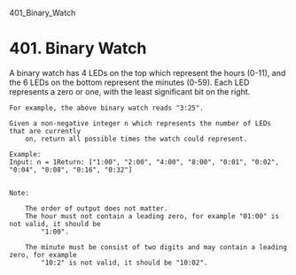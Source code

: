 401_Binary_Watch
# 401. Binary Watch

A binary watch has 4 LEDs on the top which represent the hours (0-11), and the
        6 LEDs on the bottom represent the minutes (0-59).
    Each LED represents a zero or one, with the least significant bit on the right.
    
    For example, the above binary watch reads "3:25".

    Given a non-negative integer n which represents the number of LEDs that are currently
        on, return all possible times the watch could represent.

    Example:
    Input: n = 1Return: ["1:00", "2:00", "4:00", "8:00", "0:01", "0:02", "0:04", "0:08", "0:16", "0:32"]
    

    Note:
    
        The order of output does not matter.
        The hour must not contain a leading zero, for example "01:00" is not valid, it should be
            "1:00".
        
        The minute must be consist of two digits and may contain a leading zero, for example
            "10:2" is not valid, it should be "10:02".